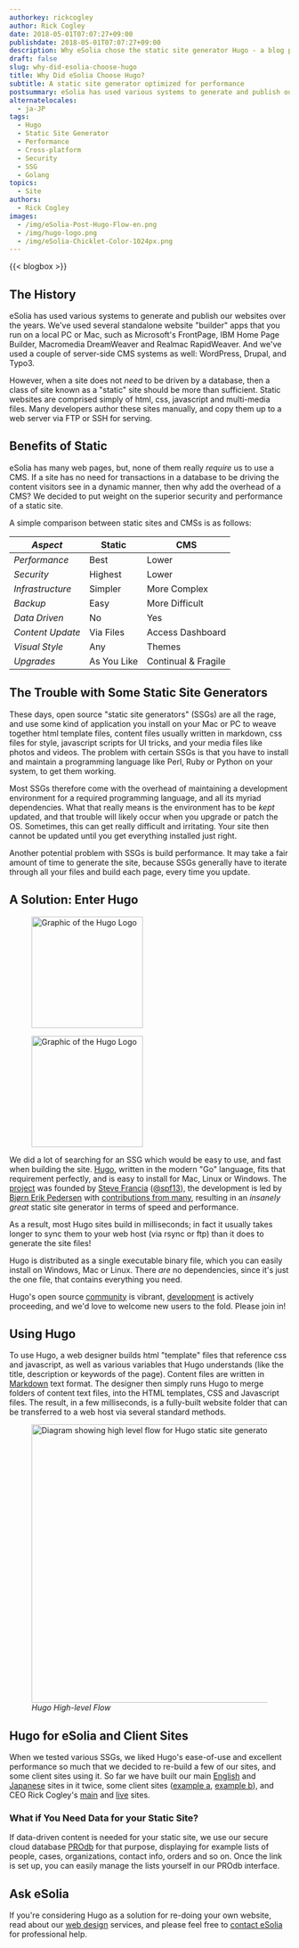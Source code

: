 ```yaml
---
authorkey: rickcogley
author: Rick Cogley
date: 2018-05-01T07:07:27+09:00
publishdate: 2018-05-01T07:07:27+09:00
description: Why eSolia chose the static site generator Hugo - a blog post on eSolia.pro from eSolia Inc.
draft: false
slug: why-did-esolia-choose-hugo
title: Why Did eSolia Choose Hugo?
subtitle: A static site generator optimized for performance
postsummary: eSolia has used various systems to generate and publish our websites over the years, but recently settled on and re-built our sites using the static site generator "Hugo". Hugo is not only easy to use, and fast when building our sites, but also is available as a single, easy-to-install binary file for Mac, Linux and Windows.
alternatelocales:
  - ja-JP
tags:
  - Hugo
  - Static Site Generator
  - Performance
  - Cross-platform
  - Security
  - SSG
  - Golang
topics:
  - Site
authors:
  - Rick Cogley
images:
  - /img/eSolia-Post-Hugo-Flow-en.png
  - /img/hugo-logo.png
  - /img/eSolia-Chicklet-Color-1024px.png  
---
```


{{< blogbox >}}

## The History

eSolia has used various systems to generate and publish our websites over the years. We've used several standalone website "builder" apps that you run on a local PC or Mac, such as Microsoft's FrontPage, IBM Home Page Builder, Macromedia DreamWeaver and Realmac RapidWeaver. And we've used a couple of server-side CMS systems as well: WordPress, Drupal, and Typo3.

However, when a site does not _need_ to be driven by a database, then a class of site known as a "static" site should be more than sufficient. Static websites are comprised simply of html, css, javascript and multi-media files. Many developers author these sites manually, and copy them up to a web server via FTP or SSH for serving.

## Benefits of Static

eSolia has many web pages, but, none of them really _require_ us to use a CMS. If a site has no need for transactions in a database to be driving the content visitors see in a dynamic manner, then why add the overhead of a CMS? We decided to put weight on the superior security and performance of a static site.

A simple comparison between static sites and CMSs is as follows:

_Aspect_  |Static    | CMS
----------|----------|------
_Performance_    |Best       |Lower
_Security_       |Highest    |Lower
_Infrastructure_       |Simpler    |More Complex
_Backup_     |Easy     |More Difficult
_Data Driven_  |No     |Yes
_Content Update_  |Via Files    |Access Dashboard
_Visual Style_   |Any    |Themes
_Upgrades_    |As You Like   |Continual & Fragile

## The Trouble with Some Static Site Generators

These days, open source "static site generators" (SSGs) are all the rage, and use some kind of application you install on your Mac or PC to weave together html template files, content files usually written in markdown, css files for style, javascript scripts for UI tricks, and your media files like photos and videos. The problem with certain SSGs is that you have to install and maintain a programming language like Perl, Ruby or Python on your system, to get them working.

Most SSGs therefore come with the overhead of maintaining a development environment for a required programming language, and all its myriad dependencies. What that really means is the environment has to be _kept_ updated, and that trouble will likely occur when you upgrade or patch the OS. Sometimes, this can get really difficult and irritating. Your site then cannot be updated until you get everything installed just right.

Another potential problem with SSGs is build performance. It may take a fair amount of time to generate the site, because SSGs generally have to iterate through all your files and build each page, every time you update.

## A Solution: Enter Hugo

<figure class="is-pulled-right is-hidden-mobile">
<img class="" width="200" data-caption="Hugo Logo" alt="Graphic of the Hugo Logo" src="/img/hugo-logo.png" >
</figure>

<figure class="is-hidden-tablet">
<img class="" width="200" data-caption="Hugo Logo" alt="Graphic of the Hugo Logo" src="/img/hugo-logo.png" >
</figure>

We did a lot of searching for an SSG which would be easy to use, and fast when building the site. [Hugo](http://gohugo.io), written in the modern "Go" language, fits that requirement perfectly, and is easy to install for Mac, Linux or Windows. The [project](https://github.com/gohugoio) was founded by [Steve Francia](http://spf13.com) ([@spf13](https://github.com/spf13)), the development is led by [Bjørn Erik Pedersen](http://bepsays.com/en/) with [contributions from many](https://github.com/spf13/hugo/graphs/contributors), resulting in an _insanely great_ static site generator in terms of speed and performance.

As a result, most Hugo sites build in milliseconds; in fact it usually takes longer to sync them to your web host (via rsync or ftp) than it does to generate the site files!

Hugo is distributed as a single executable binary file, which you can easily install on Windows, Mac or Linux. There _are_ no dependencies, since it's just the one file, that contains everything you need.

Hugo's open source [community](http://discuss.gohugo.io/latest) is vibrant, [development](https://github.com/gohugoio) is actively proceeding, and we'd love to welcome new users to the fold. Please join in!

## Using Hugo

To use Hugo, a web designer builds html "template" files that reference css and javascript, as well as various variables that Hugo understands (like the title, description or keywords of the page). Content files are written in [Markdown](http://daringfireball.net/projects/markdown/) text format. The designer then simply runs Hugo to merge folders of content text files, into the HTML templates, CSS and Javascript files. The result, in a few milliseconds, is a fully-built website folder that can be transferred to a web host via several standard methods.

<figure class="">
<img class="" width="500" data-caption="Hugo High-level flow" alt="Diagram showing high level flow for Hugo static site generator" src="/img/eSolia-Post-Hugo-Flow-en.png" >
<figcaption><em>Hugo High-level Flow</em></figcaption>
</figure>

## Hugo for eSolia and Client Sites

When we tested various SSGs, we liked Hugo's ease-of-use and excellent performance so much that we decided to re-build a few of our sites, and some client sites using it. So far we have built our main [English](http://esolia.com) and [Japanese](http://esolia.co.jp) sites in it twice, some client sites ([example a](http://j-vad.jp/), [example b](http://j-pvad.jp/en/)), and CEO Rick Cogley's [main](https://rick.cogley.info/) and [live](http://live.cogley.info/) sites. 

### What if You Need Data for your Static Site? 

If data-driven content is needed for your static site, we use our secure cloud database [PROdb](/prodb) for that purpose, displaying for example lists of people, cases, organizations, contact info, orders and so on. Once the link is set up, you can easily manage the lists yourself in our PROdb interface. 

## Ask eSolia

If you're considering Hugo as a solution for re-doing your own website, read about our [web design](/website-design) services, and please feel free to [contact eSolia](/info-request) for professional help.
